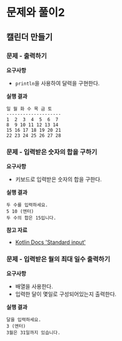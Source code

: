 # 문제와 풀이2

## 캘린더 만들기

### 문제 - 출력하기

**요구사항**

- `println`을 사용하여 달력을 구현한다.

**실행 결과**

```
일 월 화 수 목 금 토
--------------------
1  2  3  4  5  6  7
8  9 10 11 12 13 14
15 16 17 18 19 20 21
22 23 24 25 26 27 28
```

### 문제 - 입력받은 숫자의 합을 구하기

**요구사항**

- 키보드로 입력받은 숫자의 합을 구한다.

**실행 결과**

```
두 수를 입력하세요.
5 10 (엔터)
두 수의 합은 15입니다.
```

**참고 자료**

- [Kotlin Docs 'Standard input'](https://kotlinlang.org/docs/standard-input.html)

### 문제 - 입력받은 월의 최대 일수 출력하기

**요구사항**

- 배열을 사용한다.
- 입력한 달이 몇일로 구성되어있는지 출력한다.

**실행 결과**

```
달을 입력하세요.
3 (엔터)
3월은 31일까지 있습니다.
```